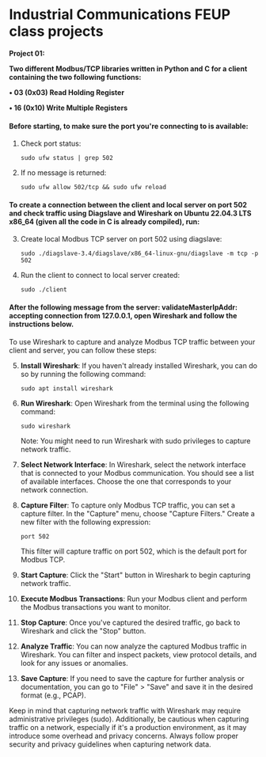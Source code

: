 # Industrial Communications FEUP class projects

**Project 01:**

**Two different Modbus/TCP libraries written in Python and C for a client containing the two following functions:**

**• 03 (0x03) Read Holding Register**

**• 16 (0x10) Write Multiple Registers**

#### Before starting, to make sure the port you're connecting to is available:

1. Check port status:

   ```
   sudo ufw status | grep 502
   ```

2. If no message is returned:

   ```
   sudo ufw allow 502/tcp && sudo ufw reload
   ```

#### To create a connection between the client and local server on port 502 and check traffic using Diagslave and Wireshark on Ubuntu 22.04.3 LTS x86_64 (given all the code in C is already compiled), run:

3. Create local Modbus TCP server on port 502 using diagslave:
    
    ```
    sudo ./diagslave-3.4/diagslave/x86_64-linux-gnu/diagslave -m tcp -p 502
    ```

4. Run the client to connect to local server created:
    
    ```
    sudo ./client
    ```

#### After the following message from the server: validateMasterIpAddr: accepting connection from 127.0.0.1, open Wireshark and follow the instructions below.

To use Wireshark to capture and analyze Modbus TCP traffic between your client and server, you can follow these steps:

5. **Install Wireshark**: If you haven't already installed Wireshark, you can do so by running the following command:

   ```
   sudo apt install wireshark
   ```

6. **Run Wireshark**: Open Wireshark from the terminal using the following command:

   ```
   sudo wireshark
   ```

   Note: You might need to run Wireshark with sudo privileges to capture network traffic.

7. **Select Network Interface**: In Wireshark, select the network interface that is connected to your Modbus communication. You should see a list of available interfaces. Choose the one that corresponds to your network connection.

8. **Capture Filter**: To capture only Modbus TCP traffic, you can set a capture filter. In the "Capture" menu, choose "Capture Filters." Create a new filter with the following expression:

   ```
   port 502
   ```

   This filter will capture traffic on port 502, which is the default port for Modbus TCP.

9. **Start Capture**: Click the "Start" button in Wireshark to begin capturing network traffic.

10. **Execute Modbus Transactions**: Run your Modbus client and perform the Modbus transactions you want to monitor.

11. **Stop Capture**: Once you've captured the desired traffic, go back to Wireshark and click the "Stop" button.

12. **Analyze Traffic**: You can now analyze the captured Modbus traffic in Wireshark. You can filter and inspect packets, view protocol details, and look for any issues or anomalies.

13. **Save Capture**: If you need to save the capture for further analysis or documentation, you can go to "File" > "Save" and save it in the desired format (e.g., PCAP).

Keep in mind that capturing network traffic with Wireshark may require administrative privileges (sudo). Additionally, be cautious when capturing traffic on a network, especially if it's a production environment, as it may introduce some overhead and privacy concerns. Always follow proper security and privacy guidelines when capturing network data.